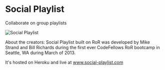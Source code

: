 
Social Playlist
================================

Collaborate on group playlists

![Social Playlist](http://s3.amazonaws.com/maptini.com/app/public/system/images/44717/original/d8581f20-68c5-0130-e0cb-12313b030f9d.png?1362602743 "Social Playlist")

About the creators:
Social Playlist built on RoR was developed by Mike Strand and Bill Richards during the first ever CodeFellows RoR bootcamp in Seattle, WA during March of 2013.

It's hosted on Heroku and live at www.social-playlist.com
